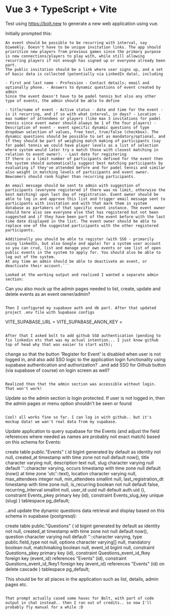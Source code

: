 # Vue 3 + TypeScript + Vite

Test using https://bolt.new to generate a new web application using vue.

Initially prompted this:
```Build an online web application called MeetMeMatica with Vue for allowing people to sign up for events. It would initially be for padel tennis games where I as an administrator should be able to create a new public game invitation for people to sign up to be part of. The purpose would be to connect to new people while also matching player levels fairly. Invitation would be sent on LinkedIn and preferably users should be able to sign up using their linkedIn account and basic data be fetched from there too.
An event should be possible to be recurring with interval, say biweekly. Doesn't have to be unique invitation links. The app should prioritize new players from previous games since the primary purpose is new connections/players to play with, while still allowing recurring players if not enough has signed up or everyone already been part.
The public invitation should be a link where user signs up, and a set of basic data is collected (potentially via LinkedIn data), including

- First and last name - Profession - Contact details; email and optionally phone. - Answers to dynamic questions of event created by admin
Since the event doesn't have to be padel tennis but also any other type of events, the admin should be able to define

- title/name of event - Active status - date and time for the event - is it recurring, and if so with what interval, in days? - Location - max number of attendees or players (like max 3 invitations for padel tennis since event owner should always be 1 of the four players) - Description of event - event specific dynamic questions of type dropdown selection of values, free text, true/false (checkbox). The dynamic questions should be possible to set as mandatory/optional, and if they should be part of weighing match making of participants (say for padel tennis we could have player levels as a list of selection where system would later try o match those with closest matching in relation to event owner). - Last date for registering
If there is a limit number of participants defined for the event then the system should automatically suggest best matching participants by evaluating if they've attended before and for padel tennis and similar also weight in matching levels of participants and event owner. Newcomers should rank higher than recurring participants.

An email message should be sent to admin with suggestion of participants (everyone registered if there was no limit, otherwise the best matching) upon last day of registration. Event owner should be able to log in and approve this list and trigger email message sent to participants with invitation and with that mark them in system database as partakers of that specific event instance. The event owner should here also see everyone else that has registered but not been suggested and if they have been part of the event before with the last time date displayed in the list. The event owner should be able to replace one of the suggested participants with the other registered participants.

Additionally you should be able to register (with SSO - primarily using linkedIn, but also Google and apple) for a system user account so you can crud, list and manage your own events or see list of open public events in the system to apply for. You should also be able to log out of the system.
At any time an admin should be able to deactivate an event, or deactivate their account.```

Looked at the working output and realized I wanted a separate admin section:
```
Can you also mock up the admin pages needed to list, create, update and delete events as an event owner/admin?
```

Then I configured my supabase auth and db part. After that updated project .env file with Supabase configs
```
VITE_SUPABASE_URL = 
VITE_SUPABASE_ANON_KEY = 
```

After that I asked bolt to add github SSO authentication (pending to fix linkedin etc that was my actual intention... I just know github top of head why that was easier to start with);

```
change so that the button 'Register for Event' is disabled when user is not logged in, and also add SSO logic to the application login functionality using supabase authentication and authorization?
..and add SSO for Github button (via supabase of course) on login screen as well?
```

Realized then that the admin section was accessible without login. That won't work!
```
Update so the admin section is login protected. If user is not logged in, then the admin pages or menu option shouldn't be seen or found
```

Cool! all works fine so far. I can log in with github.. but it's mockup data! we wan't real data from my supabase.
```
Update application to query supabase for the Events (and adjust the field references where needed as names are probably not exact match) based on this schema for Events:

create table
public."Events" (
id bigint generated by default as identity not null,
created_at timestamp with time zone not null default now(),
title character varying null,
description text null,
slug character varying null default ''::character varying,
occurs timestamp with time zone null default (now() at time zone 'utc'::text),
location character varying null,
max_attendees integer null,
min_attendees smallint null,
last_registration_dt timestamp with time zone null,
is_recurring boolean not null default false,
recurring_interval smallint null,
user_id uuid null default auth.uid (),
constraint Events_pkey primary key (id),
constraint Events_slug_key unique (slug)
) tablespace pg_default;

..and update the dynamic questions data retrieval and display based on this schema in supabase (postgresql):

create table
public."Questions" (
id bigint generated by default as identity not null,
created_at timestamp with time zone not null default now(),
question character varying null default ''::character varying,
type public.field_type not null,
options character varying[] null,
mandatory boolean null,
matchmaking boolean null,
event_id bigint null,
constraint Questions_pkey primary key (id),
constraint Questions_event_id_fkey foreign key (event_id) references "Events" (id),
constraint Questions_event_id_fkey1 foreign key (event_id) references "Events" (id) on delete cascade
) tablespace pg_default;

This should be for all places in the application such as list, details, admin pages etc.
```

That prompt actually cased some havoc for Bolt, with part of code output in chat instead.. then I ran out of credits.. so now I'll probably fly manual for a while :D 

